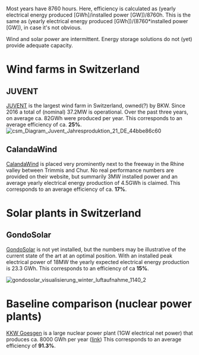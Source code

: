 Most years have 8760 hours. Here, efficiency is calculated as (yearly electrical energy produced [GWh]/installed power [GW])/8760h. This is the same as 
(yearly electrical energy produced [GWh])/(8760*installed power [GW]), in case it's not obvious.

Wind and solar power are intermittent. Energy storage solutions do not (yet) provide adequate capacity.

# Wind farms in  Switzerland

## JUVENT
[JUVENT](https://www.juvent.ch/de/windkraftwerk/uebersicht) is the largest wind farm in Switzerland, owned(?) by BKW. Since 2016 a total of (nominal) 37.2MW is operational. 
Over the past three years, on average ca. 82GWh were produced per year. This corresponds to an average efficiency of ca. **25%**.
![csm_Diagram_Juvent_Jahresproduktion_21_DE_44bbe86c60](https://user-images.githubusercontent.com/5073648/218494987-d7499869-51ce-4322-b784-d770c497d8e1.png)


## CalandaWind
[CalandaWind](https://www.calandawind.ch) is placed very prominently next to the freeway in the Rhine valley between Trimmis and Chur. No real performance numbers are provided on their website, but summarily
3MW installed power and an average yearly electrical energy production of 4.5GWh is claimed. This corresponds to an average efficiency of ca. **17%**.

# Solar plants in Switzerland

## GondoSolar
[GondoSolar](https://www.gondosolar.ch/das-projekt) is not yet installed, but the numbers may be illustrative of the current state of the art at an optimal position. With an installed peak electrical power of 18MW the yearly expected electrical energy production is 23.3 GWh. This corresponds to an efficiency of ca **15%**.


![gondosolar_visualisierung_winter_luftaufnahme_1140_2](https://user-images.githubusercontent.com/5073648/218497212-02f3da4b-f8ad-459f-ad5b-423e0d3f7929.jpg)


# Baseline comparison (nuclear power plants)
[KKW Goesgen](https://www.kkg.ch) is a large nuclear power plant (1GW electrical net power) that produces ca. 8000 GWh per year ([link](https://www.kkg.ch/de/ueber-uns/medienmitteilungen/jahresabschluss-2021.html))
This corresponds to an average efficiency of **91.3%**. 
